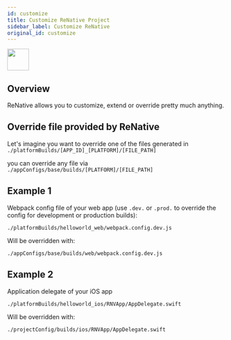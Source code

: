 ```yaml
---
id: customize
title: Customize ReNative Project
sidebar_label: Customize ReNative
original_id: customize
---
```


<img className="header-image" src="https://renative.org/img/ic_configuration.png" width="50" height="50" />

## Overview

ReNative allows you to customize, extend or override pretty much anything.

## Override file provided by ReNative

Let's imagine you want to override one of the files generated in `./platformBuilds/[APP_ID]_[PLATFORM]/[FILE_PATH]`

you can override any file via `./appConfigs/base/builds/[PLATFORM]/[FILE_PATH]`

## Example 1

Webpack config file of your web app (use `.dev.` or `.prod.` to override the config for development or production builds):

`./platformBuilds/helloworld_web/webpack.config.dev.js`

Will be overridden with:

`./appConfigs/base/builds/web/webpack.config.dev.js`

## Example 2

Application delegate of your iOS app

`./platformBuilds/helloworld_ios/RNVApp/AppDelegate.swift`

Will be overridden with:

`./projectConfig/builds/ios/RNVApp/AppDelegate.swift`
